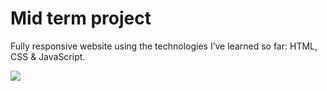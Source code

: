 # Mid term project

Fully responsive website using the technologies I’ve learned so far: HTML, CSS &amp; JavaScript.

![](https://i.ibb.co/m9d1GND/web.png)
